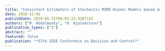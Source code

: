 ```yaml
---
title: "Consistent Estimators of Stochastic MIMO Wiener Models based on Suboptimal Predictors"
date: 2018-12-01
publishDate: 2019-05-31T08:05:23.938714Z
authors: ["M. Abdalmoaty", "H. Hjalmarsson"]
publication_types: ["1"]
abstract: ""
featured: false
publication: "*57th IEEE Conference on Decision and Control*"
---
```


